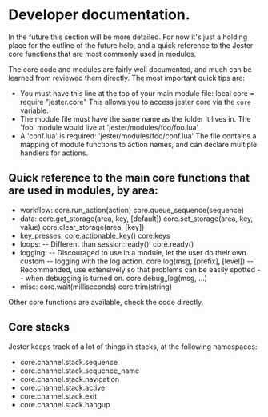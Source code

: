 # Developer documentation.

In the future this section will be more detailed. For now it's just a holding place for the outline of the future help, and a quick reference to the Jester core functions that are most commonly used in modules.

The core code and modules are fairly well documented, and much can be learned from reviewed them directly. The most important quick tips are:

 * You must have this line at the top of your main module file:
      local core = require "jester.core"
   This allows you to access jester core via the <code>core</code> variable.
 * The module file must have the same name as the folder it lives in. The 'foo' module would live at
     'jester/modules/foo/foo.lua'
 * A 'conf.lua' is required:
    'jester/modules/foo/conf.lua'
   The file contains a mapping of module functions to action names, and can declare multiple handlers for actions.

## Quick reference to the main core functions that are used in modules, by area:

 * workflow:
    core.run_action(action)
    core.queue_sequence(sequence)
 * data:
    core.get_storage(area, key, [default])
    core.set_storage(area, key, value)
    core.clear_storage(area, [key])
 * key_presses:
    core.actionable_key()
    core.keys
 * loops:
    -- Different than session:ready()!
    core.ready()
 * logging:
    -- Discouraged to use in a module, let the user do their own custom
    -- logging with the log action.
    core.log(msg, [prefix], [level])
    -- Recommended, use extensively so that problems can be easily spotted
    -- when debugging is turned on.
    core.debug_log(msg, ...)
 * misc:
    core.wait(milliseconds)
    core.trim(string)

Other core functions are available, check the code directly.

## Core stacks

Jester keeps track of a lot of things in stacks, at the following namespaces:

 * core.channel.stack.sequence
 * core.channel.stack.sequence_name
 * core.channel.stack.navigation
 * core.channel.stack.active
 * core.channel.stack.exit
 * core.channel.stack.hangup

